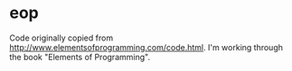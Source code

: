 # eop
Code originally copied from http://www.elementsofprogramming.com/code.html.  I'm working through the book "Elements of Programming".
